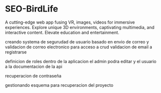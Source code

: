 # SEO-BirdLife
A cutting-edge web app fusing VR, images, videos for immersive experiences. Explore unique 3D environments, captivating multimedia, and interactive content. Elevate education and entertainment.


creando systema de segurudad de usuario  basado en envio de correo  y validacion de correo electronico para acceso a crud 
validacion de email a registrarse 

definicion de roles dentro de la aplicacion  el admin podra editar y el usuario a la documentacion de la api  

recuperacion de contraseña 

gestionando esquema para recuperacion del proyecto 